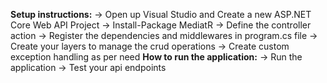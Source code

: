 **Setup instructions:**
-> Open up Visual Studio and Create a new ASP.NET Core Web API Project
-> Install-Package MediatR
-> Define the controller action
-> Register the dependencies and middlewares in program.cs file
-> Create your layers to manage the crud operations
-> Create custom exception handling as per need
**How to run the application:**
-> Run the application
-> Test your api endpoints
